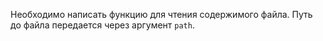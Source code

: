 Необходимо написать функцию для чтения содержимого файла. Путь до файла передается через аргумент ```path```.
